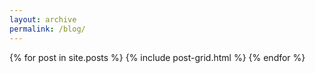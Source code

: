 ```yaml
---
layout: archive
permalink: /blog/
---
```


<div class="tiles">
{% for post in site.posts %}
    {% include post-grid.html %}
{% endfor %}
</div><!-- /.tiles -->
